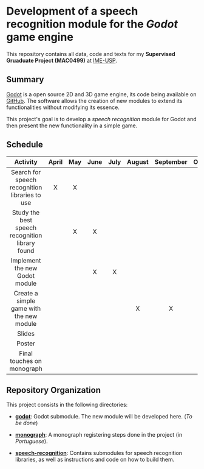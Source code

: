 # Development of a speech recognition module for the *Godot* game engine

This repository contains all data, code and texts for my **Supervised Gruaduate
Project (MAC0499)** at [IME-USP][ime-usp].

## Summary

[Godot][godot] is a open source 2D and 3D game engine, its code being available on
[GitHub][godotGitHub]. The software allows the creation of new modules to extend its
functionalities without modifying its essence.

This project's goal is to develop a *speech recognition* module for Godot and then
present the new functionality in a simple game.

## Schedule

|                     Activity                    | April | May | June  | July | August | September | October | November |
|:-----------------------------------------------:|:-----:|:---:|:-----:|:----:|:------:|:---------:|:-------:|:--------:|
| Search for speech recognition libraries to use  |   X   |  X  |       |      |        |           |         |          |
| Study the best speech recognition library found |       |  X  |   X   |      |        |           |         |          |
| Implement the new Godot module                  |       |     |   X   |   X  |        |           |         |          |
| Create a simple game with the new module        |       |     |       |      |    X   |     X     |         |          |
| Slides                                          |       |     |       |      |        |           |    X    |          |
| Poster                                          |       |     |       |      |        |           |    X    |          |
| Final touches on monograph                      |       |     |       |      |        |           |         |     X    |

## Repository Organization

This project consists in the following directories:

- [**godot**](godot/): Godot submodule. The new module will be developed here. (*To
be done*)

- [**monograph**](monograph/): A monograph registering steps done in the project (in
*Portuguese*).

- [**speech-recognition**](speech-recognition/): Contains submodules for speech
recognition libraries, as well as instructions and code on how to build them.

[ime-usp]: https://www.ime.usp.br/en "IME-USP site"
[godot]: https://godotengine.org "Godot site"
[godotGitHub]:https://github.com/godotengine/godot "Godot repository on GitHub"

